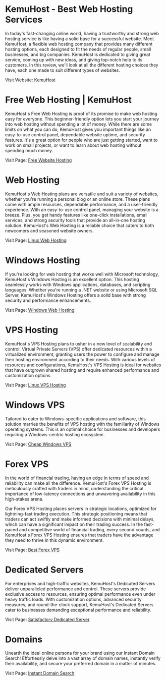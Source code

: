 # KemuHost - Best Web Hosting Services

In today's fast-changing online world, having a trustworthy and strong web hosting service is like having a solid base for a successful website. Meet KemuHost, a flexible web hosting company that provides many different hosting options, each designed to fit the needs of regular people, small businesses, and big companies. KemuHost is dedicated to giving great service, coming up with new ideas, and giving top-notch help to its customers. In this review, we'll look at all the different hosting choices they have, each one made to suit different types of websites.

Visit Website: <a href=https://www.kemuhost.com/>KemuHost</a>

# Free Web Hosting | KemuHost

KemuHost's Free Web Hosting is proof of its promise to make web hosting easy for everyone. This beginner-friendly option lets you start your journey into web hosting without spending a lot of money. While there are some limits on what you can do, KemuHost gives you important things like an easy-to-use control panel, dependable website uptime, and security features. It's a great option for people who are just getting started, want to work on small projects, or want to learn about web hosting without spending much money.

Visit Page: <a href="https://www.kemuhost.com/free-web-hosting">Free Website Hosting</a>

# Web Hosting

KemuHost's Web Hosting plans are versatile and suit a variety of websites, whether you're running a personal blog or an online store. These plans come with ample resources, dependable performance, and a user-friendly experience. With an easy-to-use control panel, managing your website is a breeze. Plus, you get handy features like one-click installations, email services, and strong security tools that provide an all-in-one hosting solution. KemuHost's Web Hosting is a reliable choice that caters to both newcomers and seasoned website owners.

Visit Page: <a href="https://www.kemuhost.com/web-hosting">Linux Web Hosting</a>

# Windows Hosting

If you're looking for web hosting that works well with Microsoft technology, KemuHost's Windows Hosting is an excellent option. This hosting seamlessly works with Windows applications, databases, and scripting languages. Whether you're running a .NET website or using Microsoft SQL Server, KemuHost's Windows Hosting offers a solid base with strong security and performance enhancements.

Visit Page: <a href="https://www.kemuhost.com/windows-hosting">Windows Web Hosting</a>

# VPS Hosting

KemuHost's VPS Hosting plans to usher in a new level of scalability and control. Virtual Private Servers (VPS) offer dedicated resources within a virtualized environment, granting users the power to configure and manage their hosting environment according to their needs. With various levels of resources and configurations, KemuHost's VPS Hosting is ideal for websites that have outgrown shared hosting and require enhanced performance and customization options.

Visit Page: <a href="https://www.kemuhost.com/vps-hosting">Linux VPS Hosting</a>

# Windows VPS

Tailored to cater to Windows-specific applications and software, this solution marries the benefits of VPS hosting with the familiarity of Windows operating systems. This is an optimal choice for businesses and developers requiring a Windows-centric hosting ecosystem.

Visit Page: <a href="https://www.kemuhost.com/windows-vps">Cheap Windows VPS</a>

# Forex VPS

In the world of financial trading, having an edge in terms of speed and reliability can make all the difference. KemuHost's Forex VPS Hosting is meticulously crafted with traders in mind, understanding the critical importance of low-latency connections and unwavering availability in this high-stakes arena.

Our Forex VPS Hosting places servers in strategic locations, optimized for lightning-fast trading execution. This strategic positioning means that traders can act swiftly and make informed decisions with minimal delays, which can have a significant impact on their trading success. In the fast-paced and competitive world of financial trading, every second counts, and KemuHost's Forex VPS Hosting ensures that traders have the advantage they need to thrive in this dynamic environment.

Visit Page: <a href="https://www.kemuhost.com/forex-vps">Best Forex VPS</a>

# Dedicated Servers

For enterprises and high-traffic websites, KemuHost's Dedicated Servers deliver unparalleled performance and control. These servers provide exclusive access to resources, ensuring optimal performance even under heavy traffic loads. With customization options, advanced security measures, and round-the-clock support, KemuHost's Dedicated Servers cater to businesses demanding exceptional performance and reliability.

Visit Page: <a href="https://www.kemuhost.com/dedicated-server">Satisfactory Dedicated Server</a>

# Domains

Unearth the ideal online persona for your brand using our Instant Domain Search! Effortlessly delve into a vast array of domain names, instantly verify their availability, and secure your preferred domain in a matter of minutes.

Visit Page: <a href="https://www.kemuhost.com/instant-domain-search">Instant Domain Search</a>
